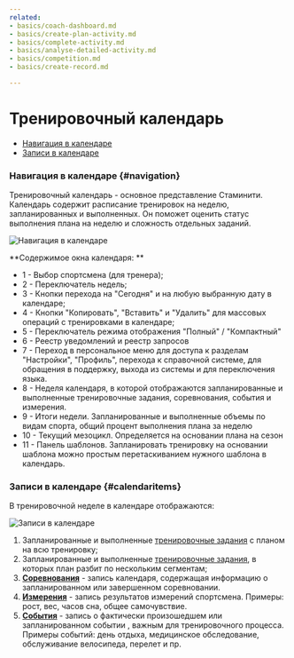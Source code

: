 ```yaml
---
related:
- basics/coach-dashboard.md
- basics/create-plan-activity.md
- basics/complete-activity.md
- basics/analyse-detailed-activity.md
- basics/competition.md
- basics/create-record.md

---
```


# Тренировочный календарь

* [Навигация в календаре](#navigation)
* [Записи в календаре](#calendaritems)

### Навигация в календаре {#navigation}
Тренировочный календарь - основное представление Стаминити.  
Календарь содержит расписание тренировок на неделю, запланированных и выполненных. Он поможет оценить статус выполнения плана на неделю и сложность отдельных заданий.


![Навигация в календаре](https://264710.selcdn.ru/assets/images/_new/calendar/calendar-navigation.png)

**Содержимое окна календаря: **
* 1 - Выбор спортсмена (для тренера);
* 2 - Переключатель недель;
* 3 - Кнопки перехода на "Сегодня" и на любую выбранную дату в календаре;
* 4 - Кнопки "Копировать", "Вставить" и "Удалить" для массовых операций с тренировками в календаре;
* 5 - Переключатель режима отображения "Полный" / "Компактный"
* 6 - Реестр уведомлений и реестр запросов
* 7 - Переход в персональное меню для доступа к разделам "Настройки", "Профиль", перехода к справочной системе, для обращения в поддержку, выхода из системы и для переключения языка.
* 8 - Неделя календаря, в которой отображаются запланированные и выполненные тренировочные задания, соревнования, события и измерения.
* 9 - Итоги недели. Запланированные и выполненные объемы по видам спорта, общий процент выполнения плана за неделю
* 10 - Текущий мезоцикл. Определяется на основании плана на сезон
* 11 - Панель шаблонов. Запланировать тренировку на основании шаблона можно простым перетаскиванием нужного шаблона в календарь.

### Записи в календаре {#calendaritems}

В тренировочной неделе в календаре отображаются:

![Записи в календаре](https://264710.selcdn.ru/assets/images/_new/calendar/calendar-calendaritems.png)

1. Запланированные и выполненные [тренировочные задания](/basics/create-plan-activity.md) с планом на всю тренировку;
2. Запланированные и выполненные [тренировочные задания](/basics/create-plan-activity.md), в которых план разбит по нескольким сегментам;
3. **[Соревнования](/basics/competition.md)** - запись календаря, содержащая информацию о запланированном или завершенном соревновании.
4. **[Измерения](/basics/create-record.md#measurement)** - запись результатов измерений спортсмена. Примеры: рост, вес, часов сна, общее самочувствие.
5. **[События](/basics/create-record.md#event)** - запись о фактически произошедшем или запланированном событии , важным для тренировочного процесса. Примеры событий: день отдыха, медицинское обследование, обслуживание велосипеда, перелет и пр.




